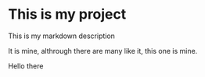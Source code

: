# This is my project

This is my markdown description

It is mine, althrough there are many like it, this one is mine.

Hello there